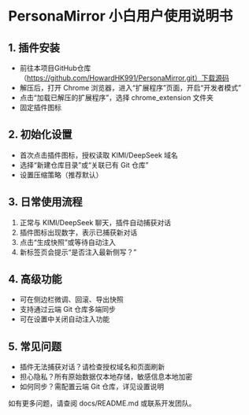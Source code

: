 # PersonaMirror 小白用户使用说明书

## 1. 插件安装
- 前往本项目GitHub仓库（https://github.com/HowardHK991/PersonaMirror.git）下载源码
- 解压后，打开 Chrome 浏览器，进入“扩展程序”页面，开启“开发者模式”
- 点击“加载已解压的扩展程序”，选择 chrome_extension 文件夹
- 固定插件图标

## 2. 初始化设置
- 首次点击插件图标，授权读取 KIMI/DeepSeek 域名
- 选择“新建仓库目录”或“关联已有 Git 仓库”
- 设置压缩策略（推荐默认）

## 3. 日常使用流程
1. 正常与 KIMI/DeepSeek 聊天，插件自动捕获对话
2. 插件图标出现数字，表示已捕获新对话
3. 点击“生成快照”或等待自动注入
4. 新标签页会提示“是否注入最新侧写？”

## 4. 高级功能
- 可在侧边栏微调、回滚、导出快照
- 支持通过云端 Git 仓库多端同步
- 可在设置中关闭自动注入功能

## 5. 常见问题
- 插件无法捕获对话？请检查授权域名和页面刷新
- 担心隐私？所有原始数据仅本地存储，敏感信息本地加密
- 如何同步？需配置云端 Git 仓库，详见设置说明

如有更多问题，请查阅 docs/README.md 或联系开发团队。 